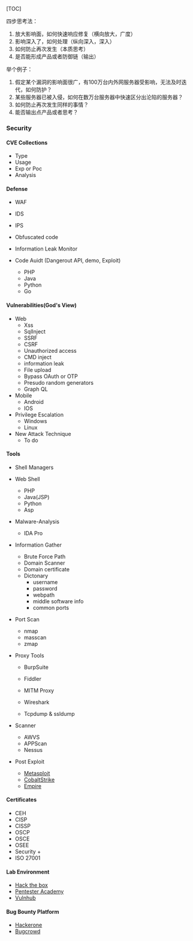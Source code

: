 [TOC]

四步思考法：

1. 放大影响面，如何快速响应修复（横向放大，广度）
2. 影响深入了，如何处理（纵向深入，深入）
3. 如何防止再次发生（本质思考）
4. 是否能形成产品或者防御链（输出）

举个例子：

1. 假定某个漏洞的影响面很广，有100万台内外网服务器受影响，无法及时迭代，如何防护？
2. 某些服务器已被入侵，如何在数万台服务器中快速区分出沦陷的服务器？
3. 如何防止再次发生同样的事情？
4. 能否输出点产品或者思考？

### Security

#### CVE Collections

- Type
- Usage
- Exp or Poc
- Analysis

#### Defense

- WAF

- IDS

- IPS

- Obfuscated code

- Information Leak Monitor
- Code Auidt (Dangerout API, demo, Exploit)
  - PHP
  - Java
  - Python
  - Go

#### Vulnerabilities(God's View)

- Web 
  - Xss
  - SqlInject
  - SSRF
  - CSRF
  - Unauthorized access
  - CMD inject
  - information leak
  - File upload
  - Bypass OAuth or OTP 
  - Presudo random generators
  - Graph QL
- Mobile 
  - Android
  - IOS
- Privilege Escalation
  - Windows
  - Linux
- New Attack Technique
  - To do

#### Tools

- Shell Managers
- Web Shell
  - PHP
  - Java(JSP)
  - Python
  - Asp
- Malware-Analysis
  - IDA Pro
- Information Gather

  - Brute Force Path
  - Domain Scanner
  - Domain certificate
  - Dictonary
    - username
    - password
    - webpath
    - middle software info
    - common ports
- Port Scan
  - nmap
  - masscan
  - zmap
- Proxy Tools
  - BurpSuite

  - Fiddler

  - MITM Proxy

  - Wireshark

  - Tcpdump & ssldump
- Scanner
  - AWVS
  - APPScan
  - Nessus
- Post Exploit
  - [Metasploit](https://www.metasploit.com/)
  - [CobaltStrike](https://www.cobaltstrike.com/)
  - [Empire](http://www.powershellempire.com/)

#### Certificates

- CEH
- CISP
- CISSP
- OSCP
- OSCE
- OSEE
- Security +
- ISO 27001

#### Lab Environment

- [Hack the box](https://www.hackthebox.eu/)
- [Pentester Academy](https://www.pentesteracademy.com/)
- [Vulnhub](https://www.vulnhub.com/)

#### Bug Bounty Platform

- [Hackerone](http://hackerone.com/)
- [Bugcrowd](https://www.bugcrowd.com/)